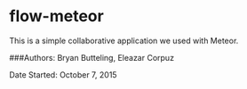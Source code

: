 # flow-meteor

This is a simple collaborative application we used with Meteor.

###Authors:
Bryan Butteling, Eleazar Corpuz

Date Started: October 7, 2015